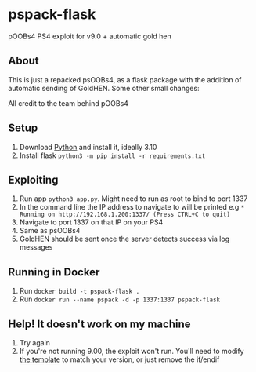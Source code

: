# pspack-flask
pOOBs4 PS4 exploit for v9.0 + automatic gold hen
 
 ## About
 
This is just a repacked psOOBs4, as a flask package with the addition of automatic sending of GoldHEN. Some other small changes:

All credit to the team behind pOOBs4

## Setup

1. Download [Python](https://www.python.org/downloads/) and install it, ideally 3.10
2. Install flask `python3 -m pip install -r requirements.txt`

## Exploiting

1. Run app `python3 app.py`. Might need to run as root to bind to port 1337
2. In the command line the IP address to navigate to will be printed e.g `* Running on http://192.168.1.200:1337/ (Press CTRL+C to quit)`
3. Navigate to port 1337 on that IP on your PS4
4. Same as psOOBs4
5. GoldHEN should be sent once the server detects success via log messages

## Running in Docker

1. Run `docker build -t pspack-flask .`
2. Run `docker run --name pspack -d -p 1337:1337 pspack-flask`

## Help! It doesn't work on my machine

1. Try again
2. If you're not running 9.00, the exploit won't run. You'll need to modify [the template](https://github.com/mc-17/pspack-flask/blob/main/templates/index.html#L70) to match your version, or just remove the if/endif
